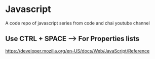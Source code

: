 # Javascript
A code repo of javascript series from code and chai youtube channel
## Use CTRL + SPACE --> For Properties lists
https://developer.mozilla.org/en-US/docs/Web/JavaScript/Reference
